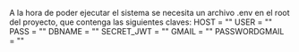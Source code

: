 A la hora de poder ejecutar el sistema se necesita un archivo .env en el root del proyecto, que contenga las siguientes claves:
HOST = ""
USER = ""
PASS = ""
DBNAME = ""
SECRET_JWT = ""
GMAIL = ""
PASSWORDGMAIL = ""
